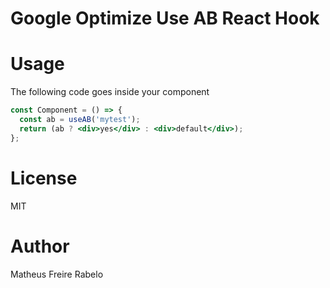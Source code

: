 # Google Optimize Use AB React Hook

# Usage
The following code goes inside your component
```jsx
const Component = () => {
  const ab = useAB('mytest');
  return (ab ? <div>yes</div> : <div>default</div>);
};
```

# License
MIT

# Author
Matheus Freire Rabelo
